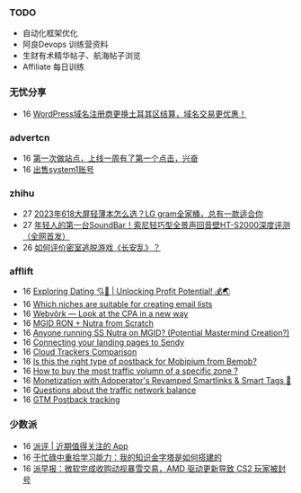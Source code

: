 ### TODO
-  自动化框架优化
-  阿良Devops 训练营资料
-  生财有术精华帖子、航海帖子浏览
-  Affiliate 每日训练

### 无忧分享
<!-- ruyo:START -->
-  16 [WordPress域名注册商更换土耳其区结算，域名交易更优惠！](https://51.ruyo.net/18499.html)<!-- ruyo:END -->

### advertcn
<!-- advertcn:START -->
-  16 [第一次做站点，上线一周有了第一个点击，兴奋](https://www.advertcn.com/forum.php?mod=viewthread&tid=112520)
-  16 [出售system1账号](https://www.advertcn.com/forum.php?mod=viewthread&tid=112517)<!-- advertcn:END -->

### zhihu
<!-- zhihu:START -->
-  27 [2023年618大屏轻薄本怎么选？LG gram全家桶，总有一款适合你](http://zhuanlan.zhihu.com/p/632641888?utm_campaign=rss&utm_medium=rss&utm_source=rss&utm_content=title)
-  27 [年轻人的第一台SoundBar！索尼轻巧型全景声回音壁HT-S2000深度评测（全网首发）](http://zhuanlan.zhihu.com/p/630990296?utm_campaign=rss&utm_medium=rss&utm_source=rss&utm_content=title)
-  26 [如何评价密室逃脱游戏《长安乱》？](http://www.zhihu.com/question/563950552/answer/3045961312?utm_campaign=rss&utm_medium=rss&utm_source=rss&utm_content=title)<!-- zhihu:END -->

### afflift
<!-- afflift:START -->
-  16 [Exploring Dating 💘🚀 | Unlocking Profit Potential! 💰🌏](https://afflift.com/f/threads/exploring-dating-%F0%9F%92%98%F0%9F%9A%80-unlocking-profit-potential-%F0%9F%92%B0%F0%9F%8C%8F.11752/)
-  16 [Which niches are suitable for creating email lists](https://afflift.com/f/threads/which-niches-are-suitable-for-creating-email-lists.11777/)
-  16 [Webvõrk — Look at the CPA in a new way](https://afflift.com/f/threads/webv%C3%B5rk-%E2%80%94-look-at-the-cpa-in-a-new-way.2820/)
-  16 [MGID RON + Nutra from Scratch](https://afflift.com/f/threads/mgid-ron-nutra-from-scratch.10949/)
-  16 [Anyone running SS Nutra on MGID? &lpar;Potential Mastermind Creation?&rpar;](https://afflift.com/f/threads/anyone-running-ss-nutra-on-mgid-potential-mastermind-creation.11639/)
-  16 [Connecting your landing pages to Sendy](https://afflift.com/f/threads/connecting-your-landing-pages-to-sendy.7089/)
-  16 [Cloud Trackers Comparison](https://afflift.com/f/threads/cloud-trackers-comparison.10165/)
-  16 [Is this the right type of postback for Mobipium from Bemob?](https://afflift.com/f/threads/is-this-the-right-type-of-postback-for-mobipium-from-bemob.11792/)
-  16 [How to buy the most traffic volumn of a specific zone ?](https://afflift.com/f/threads/how-to-buy-the-most-traffic-volumn-of-a-specific-zone.11778/)
-  16 [Monetization with Adoperator&#39;s Revamped Smartlinks &amp; Smart Tags 🚀](https://afflift.com/f/threads/monetization-with-adoperators-revamped-smartlinks-smart-tags-%F0%9F%9A%80.11772/)
-  16 [Questions about the traffic network balance](https://afflift.com/f/threads/questions-about-the-traffic-network-balance.11795/)
-  16 [GTM Postback tracking](https://afflift.com/f/threads/gtm-postback-tracking.11779/)<!-- afflift:END -->

### 少数派
<!-- sspai:START -->
-  16 [派评 | 近期值得关注的 App](https://sspai.com/post/83631)
-  16 [于忙碌中重拾学习能力：我的知识金字塔是如何搭建的](https://sspai.com/post/83231)
-  16 [派早报：微软完成收购动视暴雪交易，AMD 驱动更新导致 CS2 玩家被封号](https://sspai.com/post/83587)<!-- sspai:END -->
